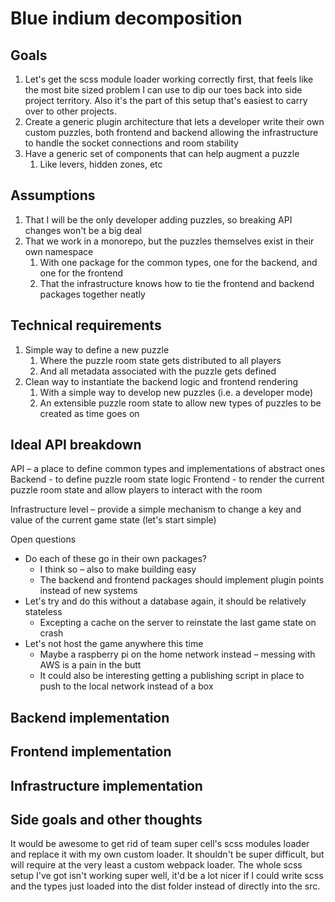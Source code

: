 # Blue indium decomposition

## Goals

1. Let's get the scss module loader working correctly first, that feels like the most bite sized problem I can use to dip our toes back into side project territory. Also it's the part of this setup that's easiest to carry over to other projects.
2. Create a generic plugin architecture that lets a developer write their own custom puzzles, both frontend and backend allowing the infrastructure to handle the socket connections and room stability
3. Have a generic set of components that can help augment a puzzle
   1. Like levers, hidden zones, etc

## Assumptions

1. That I will be the only developer adding puzzles, so breaking API changes won't be a big deal
2. That we work in a monorepo, but the puzzles themselves exist in their own namespace
   1. With one package for the common types, one for the backend, and one for the frontend
   2. That the infrastructure knows how to tie the frontend and backend packages together neatly

## Technical requirements

1. Simple way to define a new puzzle
   1. Where the puzzle room state gets distributed to all players
   2. And all metadata associated with the puzzle gets defined
2. Clean way to instantiate the backend logic and frontend rendering
   1. With a simple way to develop new puzzles (i.e. a developer mode)
   2. An extensible puzzle room state to allow new types of puzzles to be created as time goes on

## Ideal API breakdown

API – a place to define common types and implementations of abstract ones
Backend - to define puzzle room state logic
Frontend - to render the current puzzle room state and allow players to interact with the room

Infrastructure level – provide a simple mechanism to change a key and value of the current game state (let's start simple)

Open questions
* Do each of these go in their own packages?
  * I think so – also to make building easy
  * The backend and frontend packages should implement plugin points instead of new systems
* Let's try and do this without a database again, it should be relatively stateless
  * Excepting a cache on the server to reinstate the last game state on crash
* Let's not host the game anywhere this time
  * Maybe a raspberry pi on the home network instead – messing with AWS is a pain in the butt
  * It could also be interesting getting a publishing script in place to push to the local network instead of a box

## Backend implementation

## Frontend implementation

## Infrastructure implementation

## Side goals and other thoughts

It would be awesome to get rid of team super cell's scss modules loader and replace it with my own custom loader. It shouldn't be super difficult, but will require at the very least a custom webpack loader. The whole scss setup I've got isn't working super well, it'd be a lot nicer if I could write scss and the types just loaded into the dist folder instead of directly into the src.
